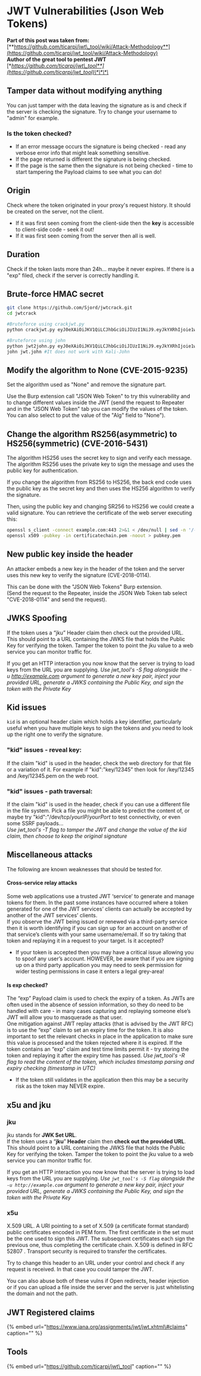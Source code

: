 # JWT Vulnerabilities \(Json Web Tokens\)

**Part of this post was taken from:** [**https://github.com/ticarpi/jwt\_tool/wiki/Attack-Methodology**](https://github.com/ticarpi/jwt_tool/wiki/Attack-Methodology)  
**Author of the great tool to pentest JWT** [**https://github.com/ticarpi/jwt\_tool**](https://github.com/ticarpi/jwt_tool)\*\*\*\*

## Tamper data without modifying anything

You can just tamper with the data leaving the signature as is and check if the server is checking the signature. Try to change your username to "admin" for example.

### **Is the token checked?**

* If an error message occurs the signature is being checked - read any verbose error info that might leak something sensitive.
* If the page returned is different the signature is being checked.
* If the page is the same then the signature is not being checked - time to start tampering the Payload claims to see what you can do!

## Origin

Check where the token originated in your proxy's request history. It should be created on the server, not the client.

* If it was first seen coming from the client-side then the **key** is accessible to client-side code - seek it out!
* If it was first seen coming from the server then all is well.

## Duration

Check if the token lasts more than 24h... maybe it never expires. If there is a "exp" filed, check if the server is correctly handling it.

## Brute-force HMAC secret

```bash
git clone https://github.com/Sjord/jwtcrack.git
cd jwtcrack

#Bruteforce using crackjwt.py
python crackjwt.py eyJ0eXAiOiJKV1QiLCJhbGciOiJIUzI1NiJ9.eyJkYXRhIjoie1widXNlcm5hbWVcIjpcImFkbWluXCIsXCJyb2xlXCI6XCJhZG1pblwifSJ9.8R-KVuXe66y_DXVOVgrEqZEoadjBnpZMNbLGhM8YdAc /usr/share/wordlists/rockyou.txt

#Bruteforce using john
python jwt2john.py eyJ0eXAiOiJKV1QiLCJhbGciOiJIUzI1NiJ9.eyJkYXRhIjoie1widXNlcm5hbWVcIjpcImFkbWluXCIsXCJyb2xlXCI6XCJhZG1pblwifSJ9.8R-KVuXe66y_DXVOVgrEqZEoadjBnpZMNbLGhM8YdAc > jwt.john
john jwt.john #It does not work with Kali-John
```

## Modify the algorithm to None \(CVE-2015-9235\)

Set the algorithm used as "None" and remove the signature part.

Use the Burp extension call "JSON Web Token" to try this vulnerability and to change different values inside the JWT \(send the request to Repeater and in the "JSON Web Token" tab you can modify the values of the token. You can also select to put the value of the "Alg" field to "None"\).

## Change the algorithm RS256\(asymmetric\) to HS256\(symmetric\) \(CVE-2016-5431\)

The algorithm HS256 uses the secret key to sign and verify each message.  
The algorithm RS256 uses the private key to sign the message and uses the public key for authentication.

If you change the algorithm from RS256 to HS256, the back end code uses the public key as the secret key and then uses the HS256 algorithm to verify the signature.

Then, using the public key and changing SR256 to HS256 we could create a valid signature. You can retrieve the certificate of the web server executing this:

```bash
openssl s_client -connect example.com:443 2>&1 < /dev/null | sed -n '/-----BEGIN/,/-----END/p' > certificatechain.pem #For this attack you can use the JOSEPH Burp extension. In the Repeater, select the JWS tab and select the Key confusion attack. Load the PEM, Update the request and send it. (This extension allows you to send the "non" algorithm attack also). It is also recommended to use the tool jwt_tool with the option 2 as the previous Burp Extension does not always works well.
openssl x509 -pubkey -in certificatechain.pem -noout > pubkey.pem
```

## New public key inside the header

An attacker embeds a new key in the header of the token and the server uses this new key to verify the signature \(CVE-2018-0114\).

This can be done with the "JSON Web Tokens" Burp extension.  
\(Send the request to the Repeater, inside the JSON Web Token tab select "CVE-2018-0114" and send the request\).

## JWKS Spoofing

If the token uses a “jku” Header claim then check out the provided URL. This should point to a URL containing the JWKS file that holds the Public Key for verifying the token. Tamper the token to point the jku value to a web service you can monitor traffic for.

If you get an HTTP interaction you now know that the server is trying to load keys from the URL you are supplying. _Use jwt\_tool's -S flag alongside the -u_ [_http://example.com_](http://example.com/) _argument to generate a new key pair, inject your provided URL, generate a JWKS containing the Public Key, and sign the token with the Private Key_

## Kid issues

`kid` is an optional header claim which holds a key identifier, particularly useful when you have multiple keys to sign the tokens and you need to look up the right one to verify the signature.

### "kid" issues - reveal key:

If the claim "kid" is used in the header, check the web directory for that file or a variation of it. For example if "kid":"key/12345” then look for /key/12345 and /key/12345.pem on the web root.

### "kid" issues - path traversal:

If the claim "kid" is used in the header, check if you can use a different file in the file system. Pick a file you might be able to predict the content of, or maybe try "kid":"/dev/tcp/_yourIP_/_yourPort_ to test connectivity, or even some SSRF payloads...  
_Use jwt\_tool's -T flag to tamper the JWT and change the value of the kid claim, then choose to keep the original signature_

## Miscellaneous attacks

The following are known weaknesses that should be tested for.

#### Cross-service relay attacks

Some web applications use a trusted JWT ‘service’ to generate and manage tokens for them. In the past some instances have occurred where a token generated for one of the JWT services’ clients can actually be accepted by another of the JWT services’ clients.  
If you observe the JWT being issued or renewed via a third-party service then it is worth identifying if you can sign up for an account on another of that service’s clients with your same username/email. If so try taking that token and replaying it in a request to your target. Is it accepted?

* If your token is accepted then you may have a critical issue allowing you to spoof any user’s account. HOWEVER, be aware that if you are signing up on a third party application you may need to seek permission for wider testing permissions in case it enters a legal grey-area!

#### Is exp checked?

The “exp” Payload claim is used to check the expiry of a token. As JWTs are often used in the absence of session information, so they do need to be handled with care - in many cases capturing and replaying someone else’s JWT will allow you to masquerade as that user.  
One mitigation against JWT replay attacks \(that is advised by the JWT RFC\) is to use the “exp” claim to set an expiry time for the token. It is also important to set the relevant checks in place in the application to make sure this value is processed and the token rejected where it is expired. If the token contains an “exp” claim and test time limits permit it - try storing the token and replaying it after the expiry time has passed. _Use jwt\_tool's -R flag to read the content of the token, which includes timestamp parsing and expiry checking \(timestamp in UTC\)_

* If the token still validates in the application then this may be a security risk as the token may NEVER expire.

## x5u and jku

### jku

jku stands for **JWK Set URL**.  
If the token uses a “**jku**” **Header** claim then **check out the provided URL**. This should point to a URL containing the JWKS file that holds the Public Key for verifying the token. Tamper the token to point the jku value to a web service you can monitor traffic for.

If you get an HTTP interaction you now know that the server is trying to load keys from the URL you are supplying. _Use `jwt_tool's -S flag` alongside the `-u http://example.com` argument to generate a new key pair, inject your provided URL, generate a JWKS containing the Public Key, and sign the token with the Private Key_

### x5u

X.509 URL. A URI pointing to a set of X.509 \(a certificate format standard\) public certificates encoded in PEM form. The first certificate in the set must be the one used to sign this JWT. The subsequent certificates each sign the previous one, thus completing the certificate chain. X.509 is defined in RFC 52807 . Transport security is required to transfer the certificates.

Try to change this header to an URL under your control and check if any request is received. In that case you could tamper the JWT.

You can also abuse both of these vulns if Open redirects, header injection or if you can upload a file inside the server and the server is just whitelisting the domain and not the path.

## JWT Registered claims

{% embed url="https://www.iana.org/assignments/jwt/jwt.xhtml\#claims" caption="" %}

## Tools

{% embed url="https://github.com/ticarpi/jwt\_tool" caption="" %}

